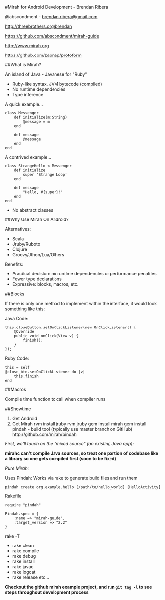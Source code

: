 #Mirah for Android Development - Brendan Ribera

@abscondment - brendan.ribera@gmail.com

http://threebrothers.org/brendan

https://github.com/abscondment/mirah-guide

http://www.mirah.org

https://github.com/zapnap/protoform

##What is Mirah?

An island of Java - Javanese for "Ruby"

* Ruby-like syntax, JVM bytecode (compiled)
* No runtime dependencies
* Type inference

A quick example…

```
class Messenger
    def initialize(m:String)
        @message = m
    end
    
    def message
        @message
    end
end
```

A contrived example...

```
class StrangeHello < Messenger
    def initialize
        super 'Strange Loop'
    end
    
    def message
        "Hello, #{super}!"
    end
end
```

* No abstract classes


##Why Use Mirah On Android?

Alternatives:

* Scala
* Jruby/Ruboto
* Clojure
* Groovy/Jthon/Lua/Others

Benefits: 

* Practical decision: no runtime dependencies or performance penalties
* Fewer type declarations
* Expressive: blocks, macros, etc.

##Blocks

If there is only one method to implement within the interface, it would look something like this:

Java Code: 

```
this.closeButton.setOnClickListener(new OnClickListener() {
    @Override
    public void onClick(View v) {
        finish();
    }
});
```

Ruby Code: 

```
this = self
@close_btn.setOnClickListener do |v|
    this.finish
end
```


##Macros

Compile time function to call when compiler runs


##Showtime

1. Get Android
2. Get Mirah
    rvm install jruby
    rvm jruby
    gem install mirah
    gem install pindah - build tool (typically use master branch on GitHub) http://github.com/mirah/pindah

_First, we'll touch on the "mixed source" (an existing Java app):_

**mirahc can't compile Java sources, so treat one portion of codebase like a library so one gets compiled first (soon to be fixed)**

_Pure Mirah:_

Uses Pindah: Works via rake to generate build files and run them

```pindah create org.example.hello [/path/to/hello_world] [HelloActivity]```

Rakefile

```require "rubygems"
require "pindah"

Pindah.spec = {
    :name => "mirah-guide",
    :target_version => "2.2"
}
```

rake -T

* rake clean
* rake compile
* rake debug
* rake install
* rake javac
* rake logcat
* rake release
etc...

**Checkout the github mirah example project, and run ```git tag -l``` to see steps throughout development process**
